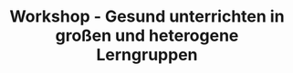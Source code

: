 ---
title: "Workshop - Gesund unterrichten in großen und heterogene Lerngruppen"
type: portfolio
image: "images/projects/thumb_5.svg"
category: ["Workshop"]
tags: []
project_images: ["images/projects/placeholder3600x2400.png", "images/projects/placeholder3600x2400.png"]
---